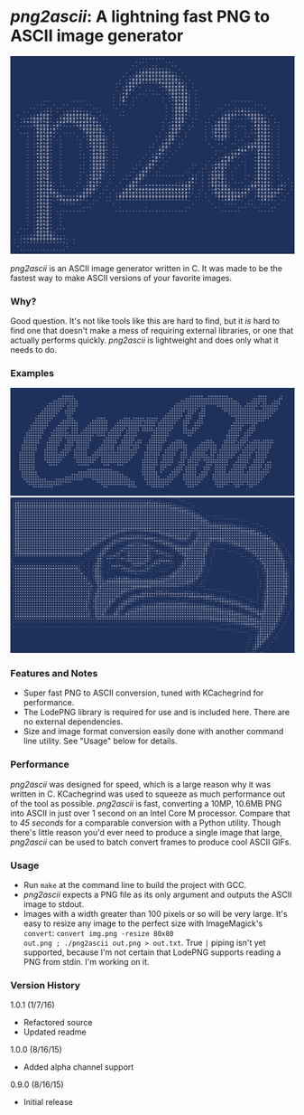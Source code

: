 # *png2ascii*: A lightning fast PNG to ASCII image generator

<img src="screenshots/title.png">

*png2ascii* is an ASCII image generator written in C. It was made to be the fastest way to make ASCII versions of your favorite images.

### Why?

Good question. It's not like tools like this are hard to find, but it *is* hard to find one that doesn't make a mess of requiring external libraries, or one that actually performs quickly. *png2ascii* is lightweight and does only what it needs to do.

### Examples

<img src="screenshots/cocacola.png">
<img src="screenshots/seahawks.png">

### Features and Notes

  - Super fast PNG to ASCII conversion, tuned with KCachegrind for performance.
  - The LodePNG library is required for use and is included here. There are no external dependencies.
  - Size and image format conversion easily done with another command line utility. See "Usage" below for details.
  

### Performance
*png2ascii* was designed for speed, which is a large reason why it was written in C. KCachegrind was used to squeeze as much performance out of the tool as possible. *png2ascii* is fast, converting a 10MP, 10.6MB PNG into ASCII in just over 1 second on an Intel Core M processor. Compare that to *45 seconds* for a comparable conversion with a Python utility. Though there's little reason you'd ever need to produce a single image that large, *png2ascii* can be used to batch convert frames to produce cool ASCII GIFs.

### Usage

- Run <code>make</code> at the command line to build the project with GCC.
- *png2ascii* expects a PNG file as its only argument and outputs the ASCII image to stdout.
- Images with a width greater than 100 pixels or so will be very large. It's easy to resize any image to the perfect size with ImageMagick's <code>convert</code>: <code>convert img.png -resize 80x80 out.png ; ./png2ascii out.png > out.txt</code>. True <code>|</code> piping isn't yet supported, because I'm not certain that LodePNG supports reading a PNG from stdin. I'm working on it.

### Version History

1.0.1 (1/7/16)
- Refactored source
- Updated readme

1.0.0 (8/16/15)
- Added alpha channel support

0.9.0 (8/16/15)
- Initial release